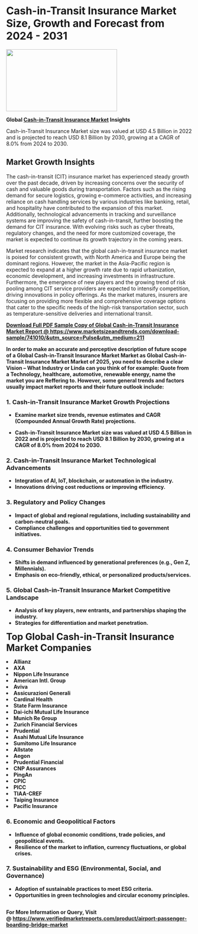 <H1>Cash-in-Transit Insurance Market Size, Growth and Forecast from 2024 - 2031</H1><img class="aligncenter size-medium wp-image-584254" src="https://thirdeyenews.in/wp-content/uploads/2024/09/Global-Market-Research-300x168.jpeg" alt="" width="300" height="168" /><p><strong>Global&nbsp;<a href="https://www.marketsizeandtrends.com/download-sample/741010/&amp;utm_source=Pulse&amp;utm_medium=211">Cash-in-Transit Insurance Market</a> Insights</strong></p><p>Cash-in-Transit Insurance Market size was valued at USD 4.5 Billion in 2022 and is projected to reach USD 8.1 Billion by 2030, growing at a CAGR of 8.0% from 2024 to 2030.</p><p><!DOCTYPE html> <html lang="en"> <head> <meta charset="UTF-8"> <meta name="viewport" content="width=device-width, initial-scale=1.0"> <title>Cash-in-Transit Insurance Market Growth Insights</title> </head> <body> <h2>Market Growth Insights</h2> <p>The cash-in-transit (CIT) insurance market has experienced steady growth over the past decade, driven by increasing concerns over the security of cash and valuable goods during transportation. Factors such as the rising demand for secure logistics, growing e-commerce activities, and increasing reliance on cash handling services by various industries like banking, retail, and hospitality have contributed to the expansion of this market. Additionally, technological advancements in tracking and surveillance systems are improving the safety of cash-in-transit, further boosting the demand for CIT insurance. With evolving risks such as cyber threats, regulatory changes, and the need for more customized coverage, the market is expected to continue its growth trajectory in the coming years.</p> <p><strong><a href="#"></a></strong></p> <p>Market research indicates that the global cash-in-transit insurance market is poised for consistent growth, with North America and Europe being the dominant regions. However, the market in the Asia-Pacific region is expected to expand at a higher growth rate due to rapid urbanization, economic development, and increasing investments in infrastructure. Furthermore, the emergence of new players and the growing trend of risk pooling among CIT service providers are expected to intensify competition, driving innovations in policy offerings. As the market matures, insurers are focusing on providing more flexible and comprehensive coverage options that cater to the specific needs of the high-risk transportation sector, such as temperature-sensitive deliveries and international transit.</p> <p><strong><a href="#"></p><p><span class=""><strong>Download Full PDF Sample Copy of Global Cash-in-Transit Insurance Market Report</strong> @ <a href="https://www.marketsizeandtrends.com/download-sample/741010/&amp;utm_source=Pulse&amp;utm_medium=211" target="_blank">https://www.marketsizeandtrends.com/download-sample/741010/&amp;utm_source=Pulse&amp;utm_medium=211</a></span></p><p>In order to make an accurate and perceptive description of future scope of a Global&nbsp;Cash-in-Transit Insurance Market Market as Global&nbsp;Cash-in-Transit Insurance Market Market of 2025, you need to describe a clear Vision &ndash; What Industry or Linda can you think of for example: Quote from a Technology, healthcare, automotive, renewable energy, name the market you are Reffering to. However, some general trends and factors usually impact market reports and their future outlook include:</p><h3>1.&nbsp;<strong>Cash-in-Transit Insurance Market Growth Projections</strong></h3><ul><li>Examine market size trends, revenue estimates and CAGR (Compounded Annual Growth Rate) projections.</li><li><p>Cash-in-Transit Insurance Market size was valued at USD 4.5 Billion in 2022 and is projected to reach USD 8.1 Billion by 2030, growing at a CAGR of 8.0% from 2024 to 2030.</p></li></ul><h3>2.&nbsp;<strong>Cash-in-Transit Insurance Market Technological Advancements</strong></h3><ul><li>Integration of AI, IoT, blockchain, or automation in the industry.</li><li>Innovations driving cost reductions or improving efficiency.</li></ul><h3>3.&nbsp;<strong>Regulatory and Policy Changes</strong></h3><ul><li>Impact of global and regional regulations, including sustainability and carbon-neutral goals.</li><li>Compliance challenges and opportunities tied to government initiatives.</li></ul><h3>4.&nbsp;<strong>Consumer Behavior Trends</strong></h3><ul><li>Shifts in demand influenced by generational preferences (e.g., Gen Z, Millennials).</li><li>Emphasis on eco-friendly, ethical, or personalized products/services.</li></ul><h3>5.&nbsp;<strong>Global Cash-in-Transit Insurance Market Competitive Landscape</strong></h3><ul><li>Analysis of key players, new entrants, and partnerships shaping the industry.</li><li>Strategies for differentiation and market penetration.</li></ul><p data-pm-slice="1 1 []"><span style="color: inherit; font-family: inherit; font-size: 25px;">Top Global Cash-in-Transit Insurance Market Companies</span></p><div class="" data-test-id=""><p><li>Allianz</li><li> AXA</li><li> Nippon Life Insurance</li><li> American Intl. Group</li><li> Aviva</li><li> Assicurazioni Generali</li><li> Cardinal Health</li><li> State Farm Insurance</li><li> Dai-ichi Mutual Life Insurance</li><li> Munich Re Group</li><li> Zurich Financial Services</li><li> Prudential</li><li> Asahi Mutual Life Insurance</li><li> Sumitomo Life Insurance</li><li> Allstate</li><li> Aegon</li><li> Prudential Financial</li><li> CNP Assurances</li><li> PingAn</li><li> CPIC</li><li> PICC</li><li> TIAA-CREF</li><li> Taiping Insurance</li><li> Pacific Insurance</li></p></div><h3>6.&nbsp;<strong>Economic and Geopolitical Factors</strong></h3><ul><li>Influence of global economic conditions, trade policies, and geopolitical events.</li><li>Resilience of the market to inflation, currency fluctuations, or global crises.</li></ul><h3>7.&nbsp;<strong>Sustainability and ESG (Environmental, Social, and Governance)</strong></h3><ul><li>Adoption of sustainable practices to meet ESG criteria.</li><li>Opportunities in green technologies and circular economy principles.</li></ul><h2><strong style="font-size: 14px;">For More Information or Query, Visit @&nbsp;</strong><a style="background-color: #ffffff; font-size: 14px;" href="https://www.marketsizeandtrends.com/report/cash-in-transit-insurance-market/" target="_blank">https://www.verifiedmarketreports.com/product/airport-passenger-boarding-bridge-market</a></h2>
